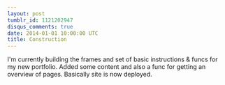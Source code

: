 ```yaml
---
layout: post
tumblr_id: 1121202947
disqus_comments: true
date: 2014-01-01 10:00:00 UTC
title: Construction
---
```


I'm currently building the frames and set of basic instructions &#38; funcs for my new portfolio. Added some content and also a func for getting an overview of pages. Basically site is now deployed. 
